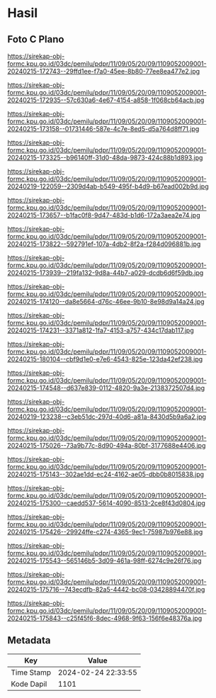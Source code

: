 # Hasil

## Foto C Plano

https://sirekap-obj-formc.kpu.go.id/03dc/pemilu/pdpr/11/09/05/20/09/1109052009001-20240215-172743--29ffd1ee-f7a0-45ee-8b80-77ee8ea477e2.jpg

https://sirekap-obj-formc.kpu.go.id/03dc/pemilu/pdpr/11/09/05/20/09/1109052009001-20240215-172935--57c630a6-4e67-4154-a858-1f068cb64acb.jpg

https://sirekap-obj-formc.kpu.go.id/03dc/pemilu/pdpr/11/09/05/20/09/1109052009001-20240215-173158--01731446-587e-4c7e-8ed5-d5a764d8ff71.jpg

https://sirekap-obj-formc.kpu.go.id/03dc/pemilu/pdpr/11/09/05/20/09/1109052009001-20240215-173325--b96140ff-31d0-48da-9873-424c88b1d893.jpg

https://sirekap-obj-formc.kpu.go.id/03dc/pemilu/pdpr/11/09/05/20/09/1109052009001-20240219-122059--2309d4ab-b549-495f-b4d9-b67ead002b9d.jpg

https://sirekap-obj-formc.kpu.go.id/03dc/pemilu/pdpr/11/09/05/20/09/1109052009001-20240215-173657--b1fac0f8-9d47-483d-b1d6-172a3aea2e74.jpg

https://sirekap-obj-formc.kpu.go.id/03dc/pemilu/pdpr/11/09/05/20/09/1109052009001-20240215-173822--592791ef-107a-4db2-8f2a-f284d096881b.jpg

https://sirekap-obj-formc.kpu.go.id/03dc/pemilu/pdpr/11/09/05/20/09/1109052009001-20240215-173939--219fa132-9d8a-44b7-a029-dcdb6d6f59db.jpg

https://sirekap-obj-formc.kpu.go.id/03dc/pemilu/pdpr/11/09/05/20/09/1109052009001-20240215-174120--da8e5664-d76c-46ee-9b10-8e98d9a14a24.jpg

https://sirekap-obj-formc.kpu.go.id/03dc/pemilu/pdpr/11/09/05/20/09/1109052009001-20240215-174231--3371a812-1fa7-4153-a757-434c17dab117.jpg

https://sirekap-obj-formc.kpu.go.id/03dc/pemilu/pdpr/11/09/05/20/09/1109052009001-20240215-180104--cbf9d1e0-e7e6-4543-825e-123da42ef238.jpg

https://sirekap-obj-formc.kpu.go.id/03dc/pemilu/pdpr/11/09/05/20/09/1109052009001-20240215-174548--d637e839-0112-4820-9a3e-2138372507d4.jpg

https://sirekap-obj-formc.kpu.go.id/03dc/pemilu/pdpr/11/09/05/20/09/1109052009001-20240219-123238--c3eb51dc-297d-40d6-a81a-8430d5b9a6a2.jpg

https://sirekap-obj-formc.kpu.go.id/03dc/pemilu/pdpr/11/09/05/20/09/1109052009001-20240215-175026--73a9b77c-8d90-494a-80bf-3177688e4406.jpg

https://sirekap-obj-formc.kpu.go.id/03dc/pemilu/pdpr/11/09/05/20/09/1109052009001-20240215-175143--302ae1dd-ec24-4162-ae05-dbb0b8015838.jpg

https://sirekap-obj-formc.kpu.go.id/03dc/pemilu/pdpr/11/09/05/20/09/1109052009001-20240215-175300--caedd537-5614-4090-8513-2ce8f43d0804.jpg

https://sirekap-obj-formc.kpu.go.id/03dc/pemilu/pdpr/11/09/05/20/09/1109052009001-20240215-175426--29924ffe-c274-4365-9ec1-75987b976e88.jpg

https://sirekap-obj-formc.kpu.go.id/03dc/pemilu/pdpr/11/09/05/20/09/1109052009001-20240215-175543--565146b5-3d09-461a-98ff-6274c9e26f76.jpg

https://sirekap-obj-formc.kpu.go.id/03dc/pemilu/pdpr/11/09/05/20/09/1109052009001-20240215-175716--743ecdfb-82a5-4442-bc08-03428894470f.jpg

https://sirekap-obj-formc.kpu.go.id/03dc/pemilu/pdpr/11/09/05/20/09/1109052009001-20240215-175843--c25f45f6-8dec-4968-9f63-156f6e48376a.jpg


## Metadata

| Key        | Value               |
| ---------- | ------------------- |
| Time Stamp | 2024-02-24 22:33:55 |
| Kode Dapil | 1101                |



